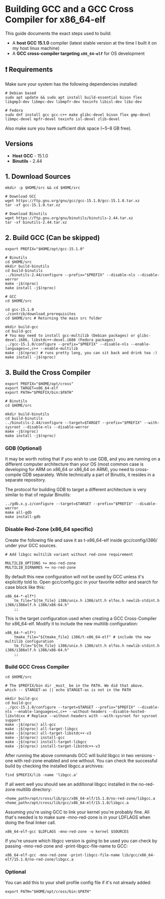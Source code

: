 # Building GCC and a GCC Cross Compiler for x86_64-elf

This guide documents the exact steps used to build:

- A **host GCC 15.1.0** compiler (latest stable version at the time I built it on my host linux machine)
- A **GCC cross-compiler targeting `x86_64-elf`** for OS development

## ❗ Requirements

Make sure your system has the following dependencies installed:

```
# Debian based
sudo apt update && sudo apt install build-essential bison flex libgmp3-dev libmpc-dev libmpfr-dev texinfo libisl-dev libz-dev

# Fedora
sudo dnf install gcc gcc-c++ make glibc-devel bison flex gmp-devel libmpc-devel mpfr-devel texinfo isl-devel zlib-devel
```

Also make sure you have sufficient disk space (~5–8 GB free).

## Versions
- **Host GCC** - 15.1.0
- **Binutils** - 2.44

## 1. Download Sources
```
mkdir -p $HOME/src && cd $HOME/src

# Download GCC
wget https://ftp.gnu.org/gnu/gcc/gcc-15.1.0/gcc-15.1.0.tar.xz
tar -xf gcc-15.1.0.tar.xz

# Download Binutils
wget https://ftp.gnu.org/gnu/binutils/binutils-2.44.tar.xz
tar -xf binutils-2.44.tar.xz
```

## 2. Build GCC (Can be skipped)
```
export PREFIX="$HOME/opt/gcc-15.1.0"

# Binutils
cd $HOME/src
mkdir build-binutils
cd build-binutils
../binutils-2.44/configure --prefix="$PREFIX" --disable-nls --disable-werror
make -j$(nproc)
make install -j$(nproc)

# GCC
cd $HOME/src

cd gcc-15.1.0
./contrib/download_prerequisites
cd $HOME/src # Returning the main src folder

mkdir build-gcc
cd build-gcc
# You may need to install gcc-multilib (Debian packages) or glibc-devel.i686, libstdc++-devel.i686 (Fedora packages)
../gcc-15.1.0/configure --prefix="$PREFIX" --disable-nls --enable-languages=c,c++ --enable-multilib 
make -j$(nproc) # runs pretty long, you can sit back and drink tea :)
make install -j$(nproc)
```

## 3. Build the Cross Compiler
```
export PREFIX="$HOME/opt/cross"
export TARGET=x86_64-elf
export PATH="$PREFIX/bin:$PATH"

# Binutils
cd $HOME/src

mkdir build-binutils
cd build-binutils
../binutils-2.44/configure --target=$TARGET --prefix="$PREFIX" --with-sysroot --disable-nls --disable-werror
make -j$(nproc)
make install -j$(nproc)
```

### GDB (Optional)
It may be worth noting that if you wish to use GDB, and you are running on a different computer architecture than your OS (most common case is developing for ARM on x86_64 or x86_64 on ARM), you need to cross-compile GDB separately. While technically a part of Binutils, it resides in a separate repository.

The protocol for building GDB to target a different architecture is very similar to that of regular Binutils: 
```
../gdb.x.y.z/configure --target=$TARGET --prefix="$PREFIX" --disable-werror
make all-gdb
make install-gdb
```

### Disable Red-Zone (x86_64 specific)
Create the following file and save it as t-x86_64-elf inside gcc/config/i386/ under your GCC sources.
```
# Add libgcc multilib variant without red-zone requirement

MULTILIB_OPTIONS += mno-red-zone
MULTILIB_DIRNAMES += no-red-zone
```
By default this new configuration will not be used by GCC unless it's explicitly told to. Open gcc/config.gcc in your favorite editor and search for case block like this:
```
x86_64-*-elf*)
 	tm_file="${tm_file} i386/unix.h i386/att.h elfos.h newlib-stdint.h i386/i386elf.h i386/x86-64.h"
 	;;
```
This is the target configuration used when creating a GCC Cross-Compiler for x86_64-elf. Modify it to include the new multilib configuration:
```
x86_64-*-elf*)
    tmake_file="${tmake_file} i386/t-x86_64-elf" # include the new multilib configuration
	tm_file="${tm_file} i386/unix.h i386/att.h elfos.h newlib-stdint.h i386/i386elf.h i386/x86-64.h"
	;;
```

### Build GCC Cross Compiler
```
cd $HOME/src

# The $PREFIX/bin dir _must_ be in the PATH. We did that above.
which -- $TARGET-as || echo $TARGET-as is not in the PATH

mkdir build-gcc
cd build-gcc
../gcc-15.1.0/configure --target=$TARGET --prefix="$PREFIX" --disable-nls --enable-languages=c,c++ --without-headers --disable-hosted-libstdcxx # Replace --without-headers with --with-sysroot for sysroot support
make -j$(nproc) all-gcc
make -j$(nproc) all-target-libgcc
make -j$(nproc) all-target-libstdc++-v3
make -j$(nproc) install-gcc
make -j$(nproc) install-target-libgcc
make -j$(nproc) install-target-libstdc++-v3
```
After running the above commands GCC will build libgcc in two versions - one with red-zone enabled and one without. You can check the successful build by checking the installed libgcc.a archives:
```
find $PREFIX/lib -name 'libgcc.a'
```
If all went well you should see an additional libgcc installed in the no-red-zone multilib directory: 
```
<home_path>/opt/cross/lib/gcc/x86_64-elf/15.1.0/no-red-zone/libgcc.a
<home_path>/opt/cross/lib/gcc/x86_64-elf/15.1.0/libgcc.a
```
Assuming you're using GCC to link your kernel you're probably fine. All that's needed is to make sure -mno-red-zone is in your LDFLAGS when doing the final linker call.
```
x86_64-elf-gcc $LDFLAGS -mno-red-zone -o kernel $SOURCES
```
If you're unsure which libgcc version is going to be used you can check by passing -mno-red-zone and -print-libgcc-file-name to GCC:
```
x86_64-elf-gcc -mno-red-zone -print-libgcc-file-name lib/gcc/x86_64-elf/15.1.0/no-red-zone/libgcc.a
```

### Optional
You can add this to your shell profile config file if it's not already added:
```
export PATH="$HOME/opt/cross/bin:$PATH"
```

